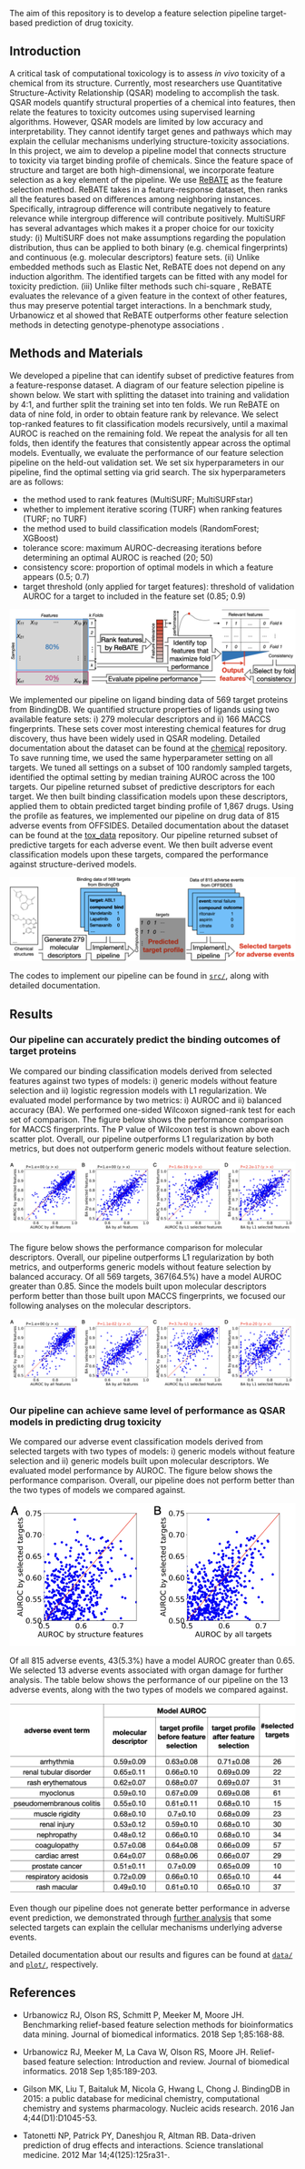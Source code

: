 The aim of this repository is to develop a feature selection pipeline target-based prediction of drug toxicity.  

## Introduction 

A critical task of computational toxicology is to assess *in vivo* toxicity of a chemical from its structure. Currently, most researchers use Quantitative Structure-Activity Relationship (QSAR) modeling to accomplish the task. QSAR models quantify structural properties of a chemical into features, then relate the features to toxicity outcomes using supervised learning algorithms. However, QSAR models are limited by low accuracy and interpretability. They cannot identify target genes and pathways which may explain the cellular mechanisms underlying structure-toxicity associations. In this project, we aim to develop a pipeline model that connects structure to toxicity via target binding profile of chemicals. Since the feature space of structure and target are both high-dimensional, we incorporate feature selection as a key element of the pipeline. We use [ReBATE](https://github.com/EpistasisLab/ReBATE) as the feature selection method. ReBATE takes in a feature-response dataset, then ranks all the features based on differences among neighboring instances. Specifically, intragroup difference will contribute negatively to feature relevance while intergroup difference will contribute positively. MultiSURF has several advantages which makes it a proper choice for our toxicity study: (i) MultiSURF does not make assumptions regarding the population distribution, thus can be applied to both binary (e.g. chemical fingerprints) and continuous (e.g. molecular descriptors) feature sets. (ii) Unlike embedded methods such as Elastic Net, ReBATE does not depend on any induction algorithm. The identified targets can be fitted with any model for toxicity prediction. (iii) Unlike filter methods such chi-square , ReBATE evaluates the relevance of a given feature in the context of other features, thus may preserve potential target interactions. In a benchmark study, Urbanowicz et al showed that ReBATE outperforms other feature selection methods in detecting genotype-phenotype associations .

## Methods and Materials 

We developed a pipeline that can identify subset of predictive features from a feature-response dataset. A diagram of our feature selection pipeline is shown below. We start with splitting the dataset into training and validation by 4:1, and further split the training set into ten folds. We run ReBATE on data of nine fold, in order to obtain feature rank by relevance. We select top-ranked features to fit classification models recursively, until a maximal AUROC is reached on the remaining fold. We repeat the analysis for all ten folds, then identify the features that consistently appear across the optimal models. Eventually, we evaluate the performance of our feature selection pipeline on the held-out validation set. We set six hyperparameters in our pipeline, find the optimal setting via grid search. The six hyperparameters are as follows:  
+ the method used to rank features (MultiSURF; MultiSURFstar)
+ whether to implement iterative scoring (TURF) when ranking features (TURF; no TURF)
+ the method used to build classification models (RandomForest; XGBoost)
+ tolerance score: maximum AUROC-decreasing iterations before determining an optimal AUROC is reached (20; 50)
+ consistency score: proportion of optimal models in which a feature appears (0.5; 0.7)
+ target threshold (only applied for target features): threshold of validation AUROC for a target to included in the feature set (0.85; 0.9)

![pipeline](plot/pipeline.png)

We implemented our pipeline on ligand binding data of 569 target proteins from BindingDB. We quantified structure properties of ligands using two available feature sets: i) 279 molecular descriptors and ii) 166 MACCS fingerprints. These sets cover most interesting chemical features for drug discovery, thus have been widely used in QSAR modeling. Detailed documentation about the dataset can be found at the [chemical](https://github.com/yhao-compbio/chemical) repository. To save running time, we used the same hyperparameter setting on all targets. We tuned all settings on a subset of 100 randomly sampled targets, identified the optimal setting by median training AUROC across the 100 targets. Our pipeline returned subset of predictive descriptors for each target. We then built binding classification models upon these descriptors, applied them to obtain predicted target binding profile of 1,867 drugs. Using the profile as features, we implemented our pipeline on drug data of 815 adverse events from OFFSIDES. Detailed documentation about the dataset can be found at the [tox_data](https://github.com/yhao-compbio/tox_data) repository. Our pipeline returned subset of predictive targets for each adverse event. We then built adverse event classification models upon these targets, compared the performance against structure-derived models. 

![workflow](plot/workflow.png)

The codes to implement our pipeline can be found in [`src/`](src/), along with detailed documentation.
  
## Results 

### Our pipeline can accurately predict the binding outcomes of target proteins
We compared our binding classification models derived from selected features against two types of models: i) generic models without feature selection and ii) logistic regression models with L1 regularization. We evaluated model performance by two metrics: i) AUROC and ii) balanced accuracy (BA). We performed one-sided Wilcoxon signed-rank test for each set of comparison. The figure below shows the performance comparison for MACCS fingerprints. The P value of Wilcoxon test is shown above each scatter plot. Overall, our pipeline outperforms L1 regularization by both metrics, but does not outperform generic models without feature selection.

![binding_model_fingerprint_maccs](plot/compound_target_0.25_binary_feature_select_implementation/fingerprint_maccs_analysis/binding_model_fingerprint_maccs.png)

The figure below shows the performance comparison for molecular descriptors. Overall, our pipeline outperforms L1 regularization by both metrics, and outperforms generic models without feature selection by balanced accuracy. Of all 569 targets, 367(64.5%) have a model AUROC greater than 0.85. Since the models built upon molecular descriptors perform better than those built upon MACCS fingerprints, we focused our following analyses on the molecular descriptors. 

![binding_model_descriptor_all](plot/compound_target_0.25_binary_feature_select_implementation/descriptor_all_analysis/binding_model_descriptor_all.png)

### Our pipeline can achieve same level of performance as QSAR models in predicting drug toxicity

We compared our adverse event classification models derived from selected targets with two types of models: i) generic models without feature selection and ii) generic models built upon molecular descriptors. We evaluated model performance by AUROC. The figure below shows the performance comparison. Overall, our pipeline does not perform better than the two types of models we compared against. 

![tox_model](plot/compound_target_all_adverse_event_feature_select_implementation/tox_model.png)

Of all 815 adverse events, 43(5.3%) have a model AUROC greater than 0.65. We selected 13 adverse events associated with organ damage for further analysis. The table below shows the performance of our pipeline on the 13 adverse events, along with the two types of models we compared against. 

![tox_model_select](plot/compound_target_all_adverse_event_feature_select_implementation/tox_model_select.png)

Even though our pipeline does not generate better performance in adverse event prediction, we demonstrated through [further analysis](https://github.com/yhao-compbio/target) that some selected targets can explain the cellular mechanisms underlying adverse events. 

Detailed documentation about our results and figures can be found at [`data/`](data/) and [`plot/`](plot/), respectively. 

## References

+ Urbanowicz RJ, Olson RS, Schmitt P, Meeker M, Moore JH. Benchmarking relief-based feature selection methods for bioinformatics data mining. Journal of biomedical informatics. 2018 Sep 1;85:168-88.

+ Urbanowicz RJ, Meeker M, La Cava W, Olson RS, Moore JH. Relief-based feature selection: Introduction and review. Journal of biomedical informatics. 2018 Sep 1;85:189-203.

+ Gilson MK, Liu T, Baitaluk M, Nicola G, Hwang L, Chong J. BindingDB in 2015: a public database for medicinal chemistry, computational chemistry and systems pharmacology. Nucleic acids research. 2016 Jan 4;44(D1):D1045-53.

+ Tatonetti NP, Patrick PY, Daneshjou R, Altman RB. Data-driven prediction of drug effects and interactions. Science translational medicine. 2012 Mar 14;4(125):125ra31-.


